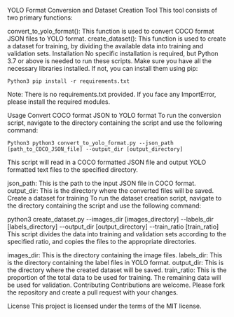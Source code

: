 YOLO Format Conversion and Dataset Creation Tool
This tool consists of two primary functions:

convert_to_yolo_format(): This function is used to convert COCO format JSON files to YOLO format.
create_dataset(): This function is used to create a dataset for training, by dividing the available data into training and validation sets.
Installation
No specific installation is required, but Python 3.7 or above is needed to run these scripts. Make sure you have all the necessary libraries installed. If not, you can install them using pip:

`Python3 pip install -r requirements.txt`

Note: There is no requirements.txt provided. If you face any ImportError, please install the required modules.

Usage
Convert COCO format JSON to YOLO format
To run the conversion script, navigate to the directory containing the script and use the following command:

`Python3 python3 convert_to_yolo_format.py --json_path [path_to_COCO_JSON_file] --output_dir [output_directory]`

This script will read in a COCO formatted JSON file and output YOLO formatted text files to the specified directory.

json_path: This is the path to the input JSON file in COCO format.
output_dir: This is the directory where the converted files will be saved.
Create a dataset for training
To run the dataset creation script, navigate to the directory containing the script and use the following command:


python3 create_dataset.py --images_dir [images_directory] --labels_dir [labels_directory] --output_dir [output_directory] --train_ratio [train_ratio]
This script divides the data into training and validation sets according to the specified ratio, and copies the files to the appropriate directories.

images_dir: This is the directory containing the image files.
labels_dir: This is the directory containing the label files in YOLO format.
output_dir: This is the directory where the created dataset will be saved.
train_ratio: This is the proportion of the total data to be used for training. The remaining data will be used for validation.
Contributing
Contributions are welcome. Please fork the repository and create a pull request with your changes.

License
This project is licensed under the terms of the MIT license.